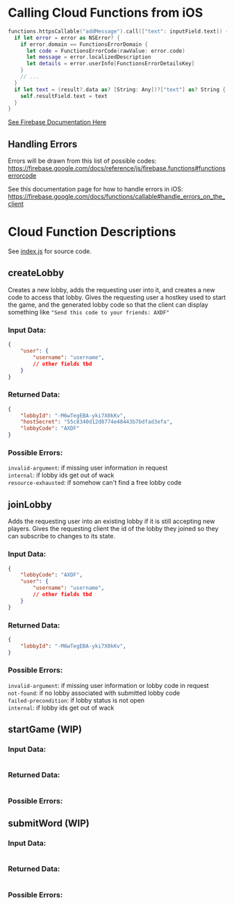 # Calling Cloud Functions from iOS
```swift
functions.httpsCallable("addMessage").call(["text": inputField.text]) { (result, error) in
  if let error = error as NSError? {
    if error.domain == FunctionsErrorDomain {
      let code = FunctionsErrorCode(rawValue: error.code)
      let message = error.localizedDescription
      let details = error.userInfo[FunctionsErrorDetailsKey]
    }
    // ...
  }
  if let text = (result?.data as? [String: Any])?["text"] as? String {
    self.resultField.text = text
  }
}
```
[See Firebase Documentation Here](https://firebase.google.com/docs/functions/callable#call_the_function)
## Handling Errors
Errors will be drawn from this list of possible codes: https://firebase.google.com/docs/reference/js/firebase.functions#functionserrorcode  

See this documentation page for how to handle errors in iOS: https://firebase.google.com/docs/functions/callable#handle_errors_on_the_client

# Cloud Function Descriptions
See [index.js](./functions/index.js) for source code.
## createLobby
Creates a new lobby, adds the requesting user into it, and creates a new code to access that lobby. Gives the requesting user a hostkey used to start the game, and the generated lobby code so that the client can display something like `"Send this code to your friends: AXDF"`
### Input Data:
```json
{
    "user": {
        "username": "username",
        // other fields tbd
    }
}
```
### Returned Data:

```json
{
    "lobbyId": "-M6wTegEBA-yki7X0kKv",
    "hostSecret": "55c8340d12d8774e48443b7bdfad3efa",
    "lobbyCode": "AXDF"
}
```
### Possible Errors:
`invalid-argument`: if missing user information in request  
`internal`: if lobby ids get out of wack  
`resource-exhausted`: if somehow can't find a free lobby code  

## joinLobby
Adds the requesting user into an existing lobby if it is still accepting new players. Gives the requesting client the id of the lobby they joined so they can subscribe to changes to its state.
### Input Data:
```json
{
    "lobbyCode": "AXDF",
    "user": {
        "username": "username",
        // other fields tbd
    }
}
```
### Returned Data:
```json
{
    "lobbyId": "-M6wTegEBA-yki7X0kKv",
}
```
### Possible Errors:
`invalid-argument`: if missing user information or lobby code in request  
`not-found`: if no lobby associated with submitted lobby code  
`failed-precondition`: if lobby status is not open  
`internal`: if lobby ids get out of wack  

## startGame (WIP)
### Input Data:
```json

```
### Returned Data:
```json

```
### Possible Errors:

## submitWord (WIP)
### Input Data:
```json

```
### Returned Data:
```json

```
### Possible Errors:
